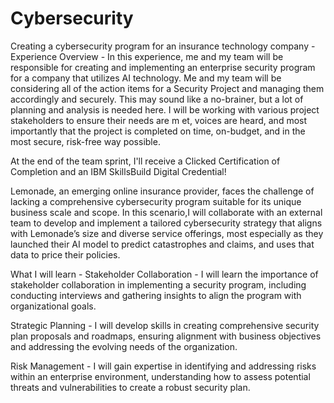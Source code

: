 # Cybersecurity
Creating a cybersecurity program for an insurance technology company -
Experience Overview -
In this experience, me and my team will be responsible for creating and implementing an enterprise security program for a company that utilizes AI technology. Me and my team will be considering all of the action items for a Security Project and managing them accordingly and securely. This may sound like a no-brainer, but a lot of planning and analysis is needed here. I will be working with various project stakeholders to ensure their needs are m
et, voices are heard, and most importantly that the project is completed on time, on-budget, and in the most secure, risk-free way possible.

At the end of the team sprint, I'll receive a Clicked Certification of Completion and an IBM SkillsBuild Digital Credential! 

Lemonade, an emerging online insurance provider, faces the challenge of lacking a comprehensive cybersecurity program suitable for its unique business scale and scope. In this scenario,I will collaborate with an external team to develop and implement a tailored cybersecurity strategy that aligns with Lemonade’s size and diverse service offerings, most especially as they launched their AI model to predict catastrophes and claims, and uses that data to price their policies.

What I will learn - Stakeholder Collaboration - I will learn the importance of stakeholder collaboration in implementing a security program, including conducting interviews and gathering insights to align the program with organizational goals. 

Strategic Planning - I will develop skills in creating comprehensive security plan proposals and roadmaps, ensuring alignment with business objectives and addressing the evolving needs of the organization.

Risk Management - I will gain expertise in identifying and addressing risks within an enterprise environment, understanding how to assess potential threats and vulnerabilities to create a robust security plan.
